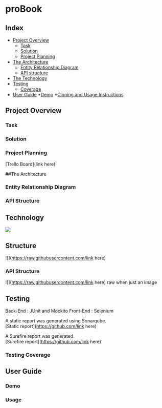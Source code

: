 # proBook

## Index

* [Project Overview](#overview)
    * [Task](#task)
    * [Solution](#concept)
    * [Project Planning](#projectplan)
* [The Architecture](#architecture)
    * [Entity Relationship Diagram](#ERD)
    * [API structure](#API)
* [The Technology](#technology)
* [Testing](#testing)
    * [Coverage](#coverage)
* [User Guide](#guide)
    *[Demo](#demo)
    *[Cloning and Usage Instructions](#usage)

<a name="overview"></a>
## Project Overview

<a name="task"></a>
### Task

<a name="solution"></a>
### Solution

<a name="projectplan"></a>
### Project Planning
[Trello Board](link here)

<a name="architecture"></a>
##The Architecture

<a name="ERD"></a>
###  Entity Relationship Diagram

<a name="API"></a>
###  API Structure

<a name="technology"></a>
## Technology


![](https://raw.githubusercontent.com/)

<a name="structure"></a>
## Structure


![](https://raw.githubusercontent.com/link here)

<a name="API"></a>
### API Structure

![](https://raw.githubusercontent.com/link here)
raw when just an image 


<a name="testing"></a>
## Testing

Back-End : JUnit and Mockito 
Front-End :  Selenium 

A static report was generated using Sonarqube.    
[Static report](https://github.com/link here)  

A Surefire report was generated.    
[Surefire report](https://github.com/link here)


<a name="coverage"></a>
###  Testing Coverage

<a name="guide"></a>
## User Guide

<a name="demo"></a>
### Demo

<a name ="usage"></a>
### Usage
